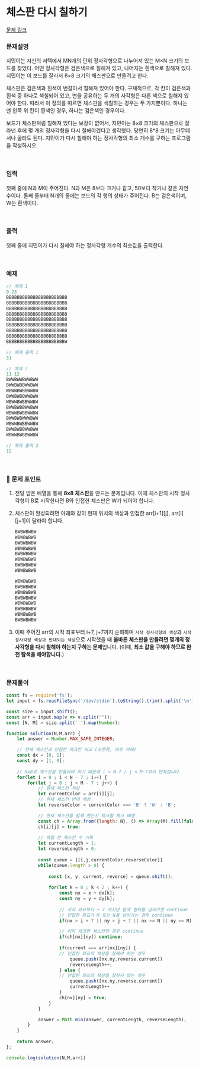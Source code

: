 # **체스판 다시 칠하기**

[문제 링크](https://www.acmicpc.net/problem/1018)

### 문제설명

지민이는 자신의 저택에서 MN개의 단위 정사각형으로 나누어져 있는 M×N 크기의 보드를 찾았다. 어떤 정사각형은 검은색으로 칠해져 있고, 나머지는 흰색으로 칠해져 있다. 지민이는 이 보드를 잘라서 8×8 크기의 체스판으로 만들려고 한다.

체스판은 검은색과 흰색이 번갈아서 칠해져 있어야 한다. 구체적으로, 각 칸이 검은색과 흰색 중 하나로 색칠되어 있고, 변을 공유하는 두 개의 사각형은 다른 색으로 칠해져 있어야 한다. 따라서 이 정의를 따르면 체스판을 색칠하는 경우는 두 가지뿐이다. 하나는 맨 왼쪽 위 칸이 흰색인 경우, 하나는 검은색인 경우이다.

보드가 체스판처럼 칠해져 있다는 보장이 없어서, 지민이는 8×8 크기의 체스판으로 잘라낸 후에 몇 개의 정사각형을 다시 칠해야겠다고 생각했다. 당연히 8*8 크기는 아무데서나 골라도 된다. 지민이가 다시 칠해야 하는 정사각형의 최소 개수를 구하는 프로그램을 작성하시오.

<br/>

### 입력

첫째 줄에 N과 M이 주어진다. N과 M은 8보다 크거나 같고, 50보다 작거나 같은 자연수이다. 둘째 줄부터 N개의 줄에는 보드의 각 행의 상태가 주어진다. B는 검은색이며, W는 흰색이다.

<br/>

### 출력

첫째 줄에 지민이가 다시 칠해야 하는 정사각형 개수의 최솟값을 출력한다.

<br/>

### 예제

```jsx
// 예제 1
9 23
BBBBBBBBBBBBBBBBBBBBBBB
BBBBBBBBBBBBBBBBBBBBBBB
BBBBBBBBBBBBBBBBBBBBBBB
BBBBBBBBBBBBBBBBBBBBBBB
BBBBBBBBBBBBBBBBBBBBBBB
BBBBBBBBBBBBBBBBBBBBBBB
BBBBBBBBBBBBBBBBBBBBBBB
BBBBBBBBBBBBBBBBBBBBBBB
BBBBBBBBBBBBBBBBBBBBBBW

// 예제 출력 1
31

// 예제 2
11 12
BWWBWWBWWBWW
BWWBWBBWWBWW
WBWWBWBBWWBW
BWWBWBBWWBWW
WBWWBWBBWWBW
BWWBWBBWWBWW
WBWWBWBBWWBW
BWWBWBWWWBWW
WBWWBWBBWWBW
BWWBWBBWWBWW
WBWWBWBBWWBW

// 예제 출력 2
15
```

<br/>

### 📕 문제 포인트

1. 전달 받은 배열을 통해 **8x8 체스판**을 만드는 문제입니다. 이때 체스판의 시작 정사각형이 B로 시작한다면 B와 인접한 체스판은 W가 되어야 합니다. 
2. 체스판이 완성되려면 아래와 같이 현재 위치의 색상과 인접한 arr[i+1][j], arr[i][j+1]이 달라야 합니다.
    
    ```jsx
    BWBWBWBW
    WBWBWBWB
    BWBWBWBW
    WBWBWBWB
    BWBWBWBW
    WBWBWBWB
    BWBWBWBW
    WBWBWBWB
    
    WBWBWBWB
    BWBWBWBW
    WBWBWBWB
    BWBWBWBW
    WBWBWBWB
    BWBWBWBW
    WBWBWBWB
    BWBWBWBW
    ```
    
3. 이때 주어진 arr의 시작 좌표부터 i+7, j+7까지 순회하며 `시작 정사각형의 색상`과 `시작 정사각형 색상과 반대되는 색상`으로 시작했을 때 **올바른 체스판을 만들려면 몇개의 정사각형을 다시 칠해야 하는지 구하는 문제**입니다. (이때, **최소 값을 구해야 하므로 완전 탐색을 해야합니다.**)

<br/>

### 문제풀이
```js
const fs = require('fs');
let input = fs.readFileSync('/dev/stdin').toString().trim().split('\n');

const size = input.shift();
const arr = input.map(v => v.split(""));
const [N, M] = size.split(' ').map(Number);

function solution(N,M,arr) {
    let answer = Number.MAX_SAFE_INTEGER;

	// 현재 체스칸과 인접한 체크칸 비교 (오른쪽, 바로 아래)
    const dx = [0, 1];
    const dy = [1, 0];
    
	// 8x8로 체스판을 만들어야 하기 때문에 i < N-7 / j < M-7까지 반복합니다.
    for(let i = 0 ; i < N - 7 ; i++) {
        for(let j = 0 ; j < M - 7 ; j++) {
			// 현재 체스칸 색상
            let currentColor = arr[i][j];
			// 현재 체스칸 반대 색상
            let reverseColor = currentColor === 'B' ? 'W' : 'B';

			// 현재 체스칸을 탐색 했는지 체크할 체크 배열
            const ch = Array.from({length: N}, () => Array(M).fill(false));
            ch[i][j] = true;
            
			// 색칠 한 체스칸 수 기록
            let currentLength = 1;
            let reverseLength = 0;
            
            const queue = [[i,j,currentColor,reverseColor]]
            while(queue.length > 0) {
                
                const [x, y, current, reverse] = queue.shift();
                
                for(let k = 0 ; k < 2 ; k++) {
                    const nx = x + dx[k];
                    const ny = y + dy[k];
                    
					// 시작 좌표부터 + 7 까지만 탐색 범위를 넘어가면 continue
					// 인접한 좌표가 M 또는 N을 넘어가는 경우 continue
                    if(nx > i + 7 || ny > j + 7 || nx >= N || ny >= M) continue;

					// 이미 체크한 체스칸인 경우 continue
                    if(ch[nx][ny]) continue;
                    
                    if(current === arr[nx][ny]) {
					// 인접한 좌표의 색상을 칠해야 하는 경우
                        queue.push([nx,ny,reverse,current])
                        reverseLength++;
                    } else {
					// 인접한 좌표의 색상을 칠하지 않는 경우
                        queue.push([nx,ny,reverse,current])
                        currentLength++
                    }
                    ch[nx][ny] = true;
                }
            }

            answer = Math.min(answer, currentLength, reverseLength);
        }
    }
    
    return answer;
};

console.log(solution(N,M,arr))
```